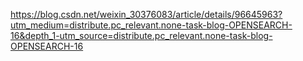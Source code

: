 

<https://blog.csdn.net/weixin_30376083/article/details/96645963?utm_medium=distribute.pc_relevant.none-task-blog-OPENSEARCH-16&depth_1-utm_source=distribute.pc_relevant.none-task-blog-OPENSEARCH-16>
